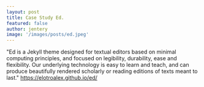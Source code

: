 ```yaml
---
layout: post
title: Case Study Ed. 
featured: false
author: jentery
image: '/images/posts/ed.jpeg'
---
```


"Ed is a Jekyll theme designed for textual editors based on minimal computing principles, and focused on legibility, durability, ease and flexibility. Our underlying technology is easy to learn and teach, and can produce beautifully rendered scholarly or reading editions of texts meant to last." https://elotroalex.github.io/ed/
